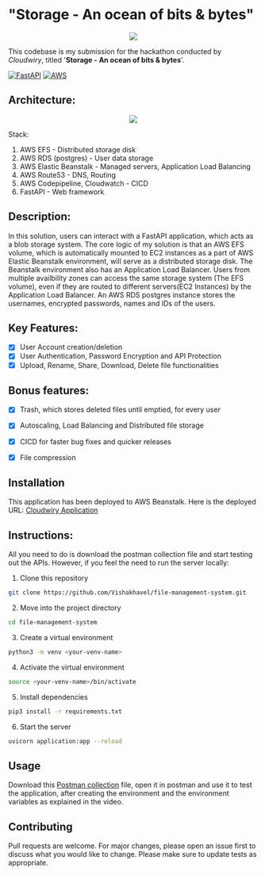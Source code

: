 # "Storage - An ocean of bits & bytes"
<p align = "center">
 <img src="https://user-images.githubusercontent.com/54572908/151648343-68e9057e-44ee-4003-b829-8aec95707005.png"/>

This codebase is my submission for the hackathon conducted by *Cloudwiry*, titled '**Storage - An ocean of bits & bytes**'.

[![FastAPI](https://img.shields.io/badge/Framework-FastAPI-brightgreen)](https://fastapi.tiangolo.com/)
[![AWS](https://img.shields.io/badge/CSP-AWS-brightgreen)](https://aws.amazon.com/)


## Architecture:
 <p align = "center">
 <img src ="https://user-images.githubusercontent.com/54572908/151702378-e11a4a12-239e-492d-87df-5075be2e946f.png"/>
 </p>
 
 <p>
 Stack: 
 <ol>
 <li> AWS EFS - Distributed storage disk <//li>
 <li> AWS RDS (postgres) - User data storage </li>
 <li> AWS Elastic Beanstalk - Managed servers, Application Load Balancing </li>
 <li> AWS Route53 - DNS, Routing </li>
 <li> AWS Codepipeline, Cloudwatch - CICD </li>
 <li> FastAPI - Web framework </li>
 </ol>
 </p>

## Description:
In this solution, users can interact with a FastAPI application, which acts as a blob storage system. The core logic of my solution is that an AWS EFS volume, which is automatically mounted to EC2 instances as a part of AWS Elastic Beanstalk environment, will serve as a distributed storage disk. The Beanstalk environment also has an Application Load Balancer. Users from multiple availbility zones can access the same storage system (The EFS volume), even if they are routed to different servers(EC2 Instances) by the Application Load Balancer. An AWS RDS postgres instance stores the usernames, encrypted passwords, names and IDs of the users. 


## Key Features:

- [x] User Account creation/deletion
- [x] User Authentication, Password Encryption and API Protection
- [x] Upload, Rename, Share, Download, Delete file functionalities

## Bonus features:
- [x] Trash, which stores deleted files until emptied, for every user
- [x] Autoscaling, Load Balancing and Distributed file storage
- [x] CICD for faster bug fixes and quicker releases
- [x] File compression


## Installation

This application has been deployed to AWS Beanstalk. Here is the deployed URL:
[Cloudwiry Application](http://cloudwiry-backend-fastapi.ap-south-1.elasticbeanstalk.com/docs) 


## Instructions:

All you need to do is download the postman collection file and start testing out the APIs. However, if you feel the need to run the server locally:
1. Clone this repository
```bash
git clone https://github.com/Vishakhavel/file-management-system.git
```
2. Move into the project directory 
```bash
cd file-management-system
```
3. Create a virtual environment
```bash
python3 -m venv <your-venv-name>
```
4. Activate the virtual environment
```bash
source <your-venv-name>/bin/activate
```
5. Install dependencies
```bash
pip3 install -r requirements.txt
```
6. Start the server
```bash
uvicorn application:app --reload
```

## Usage
Download this [Postman collection](https://drive.google.com/file/d/1ngA5W9vZWvkGp0QMgqNKU6DrZfguDFzV/view?usp=sharing) file, open it in postman and use it to test the application, after creating the environment and the environment variables as explained in the video. 

## Contributing
Pull requests are welcome. For major changes, please open an issue first to discuss what you would like to change.
Please make sure to update tests as appropriate.
